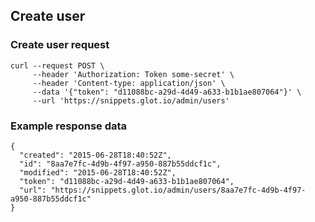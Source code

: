 ## Create user

### Create user request
    curl --request POST \
         --header 'Authorization: Token some-secret' \
         --header 'Content-type: application/json' \
         --data '{"token": "d11088bc-a29d-4d49-a633-b1b1ae807064"}' \
         --url 'https://snippets.glot.io/admin/users'


### Example response data
    {
      "created": "2015-06-28T18:40:52Z",
      "id": "8aa7e7fc-4d9b-4f97-a950-887b55ddcf1c",
      "modified": "2015-06-28T18:40:52Z",
      "token": "d11088bc-a29d-4d49-a633-b1b1ae807064",
      "url": "https://snippets.glot.io/admin/users/8aa7e7fc-4d9b-4f97-a950-887b55ddcf1c"
    }
